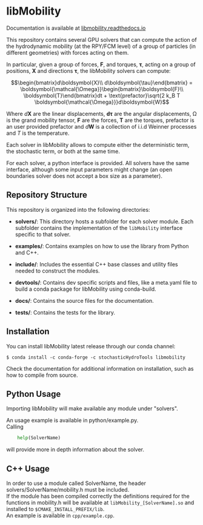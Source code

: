 # libMobility

Documentation is available at [libmobility.readthedocs.io](https://libmobility.readthedocs.io)  

This repository contains several GPU solvers that can compute the action of the hydrodynamic mobility (at the RPY/FCM level) of a group of particles (in different geometries) with forces acting on them.  

In particular, given a group of forces, $\boldsymbol{F}$, and torques, $\boldsymbol{\tau}$, acting on a group of positions, $\boldsymbol{X}$ and directions $\boldsymbol{\tau}$, the libMobility solvers can compute:

$$\begin{bmatrix}d\boldsymbol{X}\\
d\boldsymbol{\tau}\end{bmatrix} = \boldsymbol{\mathcal{\Omega}}\begin{bmatrix}\boldsymbol{F}\\
\boldsymbol{T}\end{bmatrix}dt + \text{prefactor}\sqrt{2 k_B T \boldsymbol{\mathcal{\Omega}}}d\boldsymbol{W}$$  


Where $d\boldsymbol{X}$ are the linear displacements, $\boldsymbol{d\tau}$ are the angular displacements, $\boldsymbol{\mathcal{\Omega}}$ is the grand mobility tensor, $\boldsymbol{F}$ are the forces, $\boldsymbol{T}$ are the torques, $\text{prefactor}$ is an user provided prefactor and $d\boldsymbol{W}$ is a collection of i.i.d Weinner processes and $T$ is the temperature.

Each solver in libMobility allows to compute either the deterministic term, the stochastic term, or both at the same time.  

For each solver, a python interface is provided. All solvers have the same interface, although some input parameters might change (an open boundaries solver does not accept a box size as a parameter).  

## Repository Structure  

This repository is organized into the following directories:  

- **solvers/**: This directory hosts a subfolder for each solver module. Each subfolder contains the implementation of the `libMobility` interface specific to that solver.  

- **examples/**: Contains examples on how to use the library from Python and C++.  

- **include/**: Includes the essential C++ base classes and utility files needed to construct the modules.  

- **devtools/**: Contains dev specific scripts and files, like a meta.yaml file to build a conda package for libMobility using conda-build.  

- **docs/**: Contains the source files for the documentation.  

- **tests/**: Contains the tests for the library.  




<!-- ## The libMobility interface -->

<!-- Each solver is encased in a single class which is default constructible (no arguments required for its constructor).   -->
<!-- Each solver provides the following set of functions (called the same in C++ and python and described here in a kind of language agnostic way):   -->
<!--   * **[Constructor] (configuration)**: The solver constructors must be provided with a series of system-related parameters (see below).   -->
<!--   * **initialize(parameters)**: Initializes the module according to the parameters (see below).   -->
<!--   * **setParameters[SolverName]([extra parameters])**: Some modules might need special parameters, in these instances this function must also be called. Check the README for each module and its mobility.h file.   -->
<!--   * **setPositions(positions)**: Sets the positions to compute the mobility of.   -->
<!--   * **Mdot(forces, result)**: Computes the deterministic hydrodynamic displacements, i.e applies the mobility operator.  -->
<!--   * **sqrtMdotW(result, prefactor = 1)**: Computes the stochastic displacements and multiplies them by the provided prefactor. The computation will be skipped if prefactor is 0. -->

<!--   * **hydrodynamicVelocities(forces = null, result, prefactor = 1)**: Equivalent to calling Mdot followed by sqrtMdotW (some algorithms might benefit from doing these operations together, e.g., solvers based on fluctuating hydrodynamics).   -->

<!--   * **clean()**: Cleans any memory allocated by the module. The initialization function must be called again in order to use the module again.   -->
<!-- The many examples in this repository offer more insight about the interface and how to use them. See cpp/example.cpp or python/example.py.   -->
<!-- An equal sign denotes defaults.   -->

<!-- ### Data format -->
<!-- Positions, forces, and the results provided by the functions are packed in a 3*numberParticles contiguous array containing ```[x_1, y_1, z_1, x_2,...z_N]```. -->


<!-- ### Parameters -->
<!-- The valid parameters accepted by the interface are:   -->
<!--   * **temperature**. In units of energy (AKA k_BT).   -->
<!--   * **hydrodynamicRadius**: The hydrodynamic radii of the particles. Note that many solvers only allow for all particles having the same radius, in those cases this vector should be of size one.   -->
<!--   * **viscosity**: The fluid viscosity.   -->
<!--   * **tolerance = 1e-4**: Tolerance for the Lanczos algorithm.   -->
<!--   * **numberParticles**: The number of particles   -->

<!-- An equal sign denotes default values.   -->

<!-- ### Configuration parameters -->
<!-- At contruction, solvers must be provided with the following information: -->
<!--   * **periodicityX**, **periodicityY**, **periodicityZ**: The periodicity, can be any of "periodic", "open", "single_wall", "two_walls", "unspecified".   -->
  
<!-- The solvers constructor will check the provided configuration and throw an error if something invalid is requested of it (for instance, the PSE solver will complain if open boundaries are chosen). -->


## Installation

You can install libMobility latest release through our conda channel:

```shell
$ conda install -c conda-forge -c stochasticHydroTools libmobility
```

Check the documentation for additional information on installation, such as how to compile from source.


## Python Usage

Importing libMobility will make available any module under "solvers".  

An usage example is available in python/example.py.  
Calling
```python
	help(SolverName)
```
will provide more in depth information about the solver.  

## C++ Usage

In order to use a module called SolverName, the header solvers/SolverName/mobility.h must be included.  
If the module has been compiled correctly the definitions required for the functions in mobility.h will be available at `libMobility_[SolverName].so` and installed to `$CMAKE_INSTALL_PREFIX/lib`.  
An example is available in `cpp/example.cpp`.  
